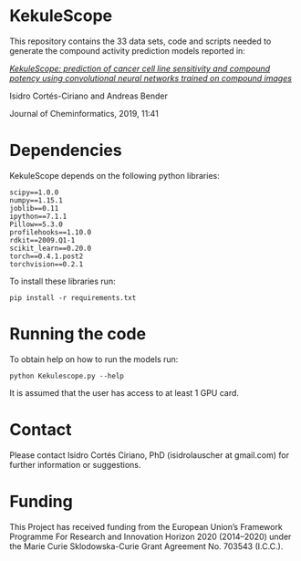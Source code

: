 # KekuleScope

This repository contains the 33 data sets, code and scripts needed to generate the compound activity prediction models reported in:

[_KekuleScope: prediction of cancer cell line sensitivity and compound potency using convolutional neural networks trained on compound images_](https://doi.org/10.1186/s13321-019-0364-5)

Isidro Cortés-Ciriano and Andreas Bender

Journal of Cheminformatics, 2019, 11:41

# Dependencies
KekuleScope depends on the following python libraries:
```
scipy==1.0.0
numpy==1.15.1
joblib==0.11
ipython==7.1.1
Pillow==5.3.0
profilehooks==1.10.0
rdkit==2009.Q1-1
scikit_learn==0.20.0
torch==0.4.1.post2
torchvision==0.2.1
```

To install these libraries run:

```
pip install -r requirements.txt
```

# Running the code
To obtain help on how to run the models run:
```
python Kekulescope.py --help
```
It is assumed that the user has access to at least 1 GPU card.

# Contact
Please contact Isidro Cortés Ciriano, PhD (isidrolauscher at gmail.com) for further information or suggestions.

# Funding
This Project has received funding from the European Union’s Framework Programme For Research and Innovation Horizon 2020 (2014–2020) under the Marie Curie Sklodowska-Curie Grant Agreement No. 703543 (I.C.C.).

